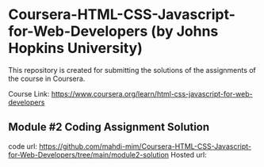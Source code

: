 # Coursera-HTML-CSS-Javascript-for-Web-Developers (by Johns Hopkins University)
This repository is created for submitting the solutions of the assignments of the course in Coursera.

Course Link: https://www.coursera.org/learn/html-css-javascript-for-web-developers

## Module #2 Coding Assignment Solution
   code url: https://github.com/mahdi-mim/Coursera-HTML-CSS-Javascript-for-Web-Developers/tree/main/module2-solution   Hosted url: 
